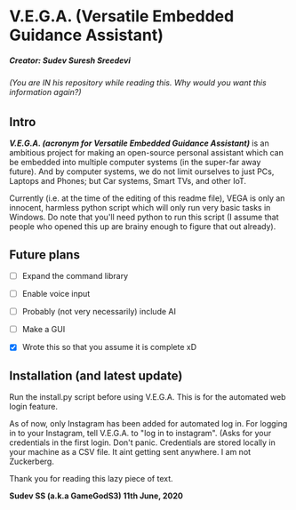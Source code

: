 # V.E.G.A. (Versatile Embedded Guidance Assistant)

##### **Creator: Sudev Suresh Sreedevi**
###### (You are IN his repository while reading this. Why would you want this information again?)

## Intro
  ***V.E.G.A. (acronym for Versatile Embedded Guidance Assistant)*** is an ambitious project for making an open-source personal assistant which can be embedded into multiple computer systems (in the super-far away future). And by computer systems, we do not limit ourselves to just PCs, Laptops and Phones; but Car systems, Smart TVs, and other IoT.
  
  Currently (i.e. at the time of the editing of this readme file), VEGA is only an innocent, harmless python script which will only run very basic tasks in Windows. Do note that you'll need python to run this script (I assume that people who opened this up are brainy enough to figure that out already).

## Future plans
- [ ] Expand the command library
- [ ] Enable voice input
- [ ] Probably (not very necessarily) include AI
- [ ] Make a GUI
- [x] Wrote this so that you assume it is complete xD


## Installation (and latest update)
 Run the install.py script before using V.E.G.A. This is for the automated web login feature.
 
 As of now, only Instagram has been added for automated log in. For logging in to your Instagram, tell V.E.G.A. to "log in to instagram". (Asks for your credentials in the first login. Don't panic. Credentials are stored locally in your machine as a CSV file. It aint getting sent anywhere. I am not Zuckerberg.
 

Thank you for reading this lazy piece of text.

**Sudev SS (a.k.a GameGodS3)
11th June, 2020**
